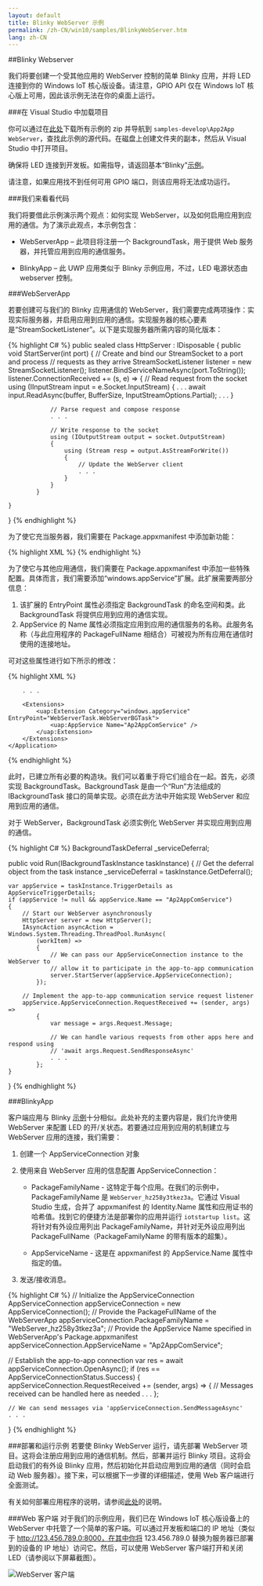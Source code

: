 ```yaml
---
layout: default
title: Blinky WebServer 示例
permalink: /zh-CN/win10/samples/BlinkyWebServer.htm
lang: zh-CN
---
```


##Blinky Webserver

我们将要创建一个受其他应用的 WebServer 控制的简单 Blinky 应用，并将 LED 连接到你的 Windows IoT 核心版设备。请注意，GPIO API 仅在 Windows IoT 核心版上可用，因此该示例无法在你的桌面上运行。


###在 Visual Studio 中加载项目

你可以通过在[此处](https://github.com/ms-iot/samples/archive/develop.zip)下载所有示例的 zip 并导航到 `samples-develop\App2App WebServer`，查找此示例的源代码。在磁盘上创建文件夹的副本，然后从 Visual Studio 中打开项目。

确保将 LED 连接到开发板。如需指导，请返回基本“Blinky”[示例]({{site.baseurl}}/{{page.lang}}/win10/samples/Blinky.htm)。

请注意，如果应用找不到任何可用 GPIO 端口，则该应用将无法成功运行。

###我们来看看代码

我们将要借此示例演示两个观点：如何实现 WebServer，以及如何启用应用到应用的通信。为了演示此观点，本示例包含：

* WebServerApp – 此项目将注册一个 BackgroundTask，用于提供 Web 服务器，并托管应用到应用的通信服务。

* BlinkyApp – 此 UWP 应用类似于 Blinky 示例应用，不过，LED 电源状态由 webserver 控制。


###WebServerApp

若要创建可与我们的 Blinky 应用通信的 WebServer，我们需要完成两项操作：实现实际服务器，并启用应用到应用的通信。实现服务器的核心要素是“StreamSocketListener”。以下是实现服务器所需内容的简化版本：

{% highlight C# %}
public sealed class HttpServer : IDisposable
{
    public void StartServer(int port)
    {
        // Create and bind our StreamSocket to a port and process
        // requests as they arrive
        StreamSocketListener listener = new StreamSocketListener();
        listener.BindServiceNameAsync(port.ToString());
        listener.ConnectionReceived += (s, e) =>
            {
                // Read request from the socket
                using (IInputStream input = e.Socket.InputStream)
                {
                    . . .
                    await input.ReadAsync(buffer, BufferSize, InputStreamOptions.Partial);
                    . . .
                }

                // Parse request and compose response
                . . .

                // Write response to the socket
                using (IOutputStream output = socket.OutputStream)
                {
                    using (Stream resp = output.AsStreamForWrite())
                    {
                        // Update the WebServer client
                        . . .
                    }
                }
            }

    }
}
{% endhighlight %}

为了使它充当服务器，我们需要在 Package.appxmanifest 中添加新功能：

{% highlight XML %}
<Capabilities>
    <Capability Name="internetClient" />
    <Capability Name="internetClientServer" />
</Capabilities>
{% endhighlight %}


为了使它与其他应用通信，我们需要在 Package.appxmanifest 中添加一些特殊配置。具体而言，我们需要添加“windows.appService”扩展。此扩展需要两部分信息：

1. 该扩展的 EntryPoint 属性必须指定 BackgroundTask 的命名空间和类。此 BackgroundTask 将提供应用到应用的通信实现。
2. AppService 的 Name 属性必须指定应用到应用的通信服务的名称。此服务名称（与此应用程序的 PackageFullName 相结合）可被视为所有应用在通信时使用的连接地址。

可对这些属性进行如下所示的修改：

{% highlight XML %}
<Applications>
    <Application Id="App">

        . . .

        <Extensions>
            <uap:Extension Category="windows.appService" EntryPoint="WebServerTask.WebServerBGTask">
                <uap:AppService Name="Ap2AppComService" />
            </uap:Extension>
        </Extensions>
    </Application>
</Applications>
{% endhighlight %}


此时，已建立所有必要的构造块。我们可以着重于将它们组合在一起。首先，必须实现 BackgroundTask。BackgroundTask 是由一个“Run”方法组成的 IBackgroundTask 接口的简单实现。必须在此方法中开始实现 WebServer 和应用到应用的通信。

对于 WebServer，BackgroundTask 必须实例化 WebServer 并实现应用到应用的通信。

{% highlight C# %}
BackgroundTaskDeferral _serviceDeferral;

public void Run(IBackgroundTaskInstance taskInstance)
{
    // Get the deferral object from the task instance
    _serviceDeferral = taskInstance.GetDeferral();

    var appService = taskInstance.TriggerDetails as AppServiceTriggerDetails;
    if (appService != null && appService.Name == "Ap2AppComService")
    {
        // Start our WebServer asynchronously
        HttpServer server = new HttpServer();
        IAsyncAction asyncAction = Windows.System.Threading.ThreadPool.RunAsync(
            (workItem) =>
            {
                // We can pass our AppServiceConnection instance to the WebServer to
                // allow it to participate in the app-to-app communication
                server.StartServer(appService.AppServiceConnection);
            });

        // Implement the app-to-app communication service request listener
        appService.AppServiceConnection.RequestReceived += (sender, args) =>
            {
                var message = args.Request.Message;

                // We can handle various requests from other apps here and respond using
                // 'await args.Request.SendResponseAsync'
                . . .
            };
    }
}
{% endhighlight %}


###BlinkyApp

客户端应用与 Blinky [示例]({{site.baseurl}}/{{page.lang}}/win10/samples/Blinky.htm)十分相似。此处补充的主要内容是，我们允许使用 WebServer 来配置 LED 的开/关状态。若要通过应用到应用的机制建立与 WebServer 应用的连接，我们需要：

1. 创建一个 AppServiceConnection 对象

2. 使用来自 WebServer 应用的信息配置 AppServiceConnection：

    * PackageFamilyName - 这特定于每个应用。在我们的示例中，PackageFamilyName 是 `WebServer_hz258y3tkez3a`。它通过 Visual Studio 生成，合并了 appxmanifest 的 Identity.Name 属性和应用证书的哈希值。找到它的便捷方法是部署你的应用并运行 `iotstartup list`。这将针对有外设应用列出 PackageFamilyName，并针对无外设应用列出 PackageFullName（PackageFamilyName 的带有版本的超集）。

    * AppServiceName - 这是在 appxmanifest 的 AppService.Name 属性中指定的值。

3. 发送/接收消息。

{% highlight C# %}
// Initialize the AppServiceConnection
AppServiceConnection appServiceConnection = new AppServiceConnection();
// Provide the PackageFullName of the WebServerApp
appServiceConnection.PackageFamilyName = "WebServer_hz258y3tkez3a";
// Provide the AppService Name specified in WebServerApp's Package.appxmanifest
appServiceConnection.AppServiceName = "Ap2AppComService";

// Establish the app-to-app connection
var res = await appServiceConnection.OpenAsync();
if (res == AppServiceConnectionStatus.Success)
{
    appServiceConnection.RequestReceived += (sender, args) =>
        {
            // Messages received can be handled here as needed
            . . .
        };

    // We can send messages via 'appServiceConnection.SendMessageAsync'
    . . .
}
{% endhighlight %}

###部署和运行示例
若要使 Blinky WebServer 运行，请先部署 WebServer 项目。这将会注册应用到应用的通信机制。然后，部署并运行 Blinky 项目。这将会启动我们的有外设 Blinky 应用，然后初始化并启动应用到应用的通信（同时会启动 Web 服务器）。接下来，可以根据下一步骤的详细描述，使用 Web 客户端进行全面测试。

有关如何部署应用程序的说明，请参阅[此处]({{site.baseurl}}/{{page.lang}}/win10/AppDeployment.htm#csharp)的说明。

###Web 客户端
对于我们的示例应用，我们已在 Windows IoT 核心版设备上的 WebServer 中托管了一个简单的客户端。可以通过开发板和端口的 IP 地址（类似于 http://123.456.789.0:8000，在其中你将 123.456.789.0 替换为服务器已部署到的设备的 IP 地址）访问它。然后，可以使用 WebServer 客户端打开和关闭 LED（请参阅以下屏幕截图）。

![WebServer 客户端]({{site.baseurl}}/images/WebServer/webserver_client.png)
